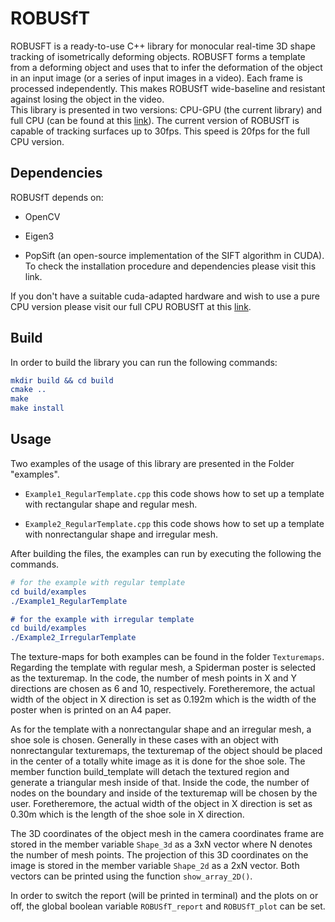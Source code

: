 # ROBUSfT

ROBUSFT is a ready-to-use C++ library for monocular real-time 3D shape tracking of isometrically deforming objects. 
ROBUSFT forms a template from a deforming object and uses that to infer the deformation of the object in an input image (or a series of input images in a video). Each frame is processed independently. This makes ROBUSfT wide-baseline and resistant against losing the object in the video.  
This library is presented in two versions: CPU-GPU (the current library) and full CPU (can be found at this [link](https://github.com/mrshetab/ROBUSfT_fullCPU)).
The current version of ROBUSfT is capable of tracking surfaces up to 30fps. This speed is 20fps for the full CPU version. 

## Dependencies

ROBUSfT depends on:

* OpenCV 

* Eigen3 

* PopSift (an open-source implementation of the SIFT algorithm in CUDA). To check the installation procedure and dependencies please visit this link. 

If you don't have a suitable cuda-adapted hardware and wish to use a pure CPU version please visit our full CPU ROBUSfT at this [link](https://github.com/mrshetab/ROBUSfT_fullCPU).  

## Build

In order to build the library you can run the following commands:

```cmake
mkdir build && cd build
cmake ..
make
make install
```
## Usage

Two examples of the usage of this library are presented in the Folder "examples". 

* `Example1_RegularTemplate.cpp` this code shows how to set up a template with rectangular shape and regular mesh.

* `Example2_RegularTemplate.cpp` this code shows how to set up a template with nonrectangular shape and irregular mesh.

After building the files, the examples can run by executing the following the commands.

```cmake
# for the example with regular template
cd build/examples
./Example1_RegularTemplate

# for the example with irregular template
cd build/examples
./Example2_IrregularTemplate
```

The texture-maps for both examples can be found in the folder `Texturemaps`. 
Regarding the template with regular mesh, a Spiderman poster is selected as the texturemap. In the code, the number of mesh points in X and Y directions are chosen as 6 and 10, respectively. Foretheremore, the actual width of the object in X direction is set as 0.192m which is the width of the poster when is printed on an A4 paper.

As for the template with a nonrectangular shape and an irregular mesh, a shoe sole is chosen. Generally in these cases with an object with nonrectangular texturemaps, the texturemap of the object should be placed in the center of a totally white image as it is done for the shoe sole. The member function build_template will detach the textured region and generate a triangular mesh inside of that. Inside the code, the number of nodes on the boundary and inside of the texturemap will be chosen by the user. Foretheremore, the actual width of the object in X direction is set as 0.30m which is the length of the shoe sole in X direction.

The 3D coordinates of the object mesh in the camera coordinates frame are stored in the member variable `Shape_3d` as a 3xN vector where N denotes the number of mesh points. The projection of this 3D coordinates on the image is stored in the member variable `Shape_2d` as a 2xN vector. Both vectors can be printed using the function `show_array_2D()`. 

In order to switch the report (will be printed in terminal) and the plots on or off, the global boolean variable `ROBUSfT_report` and `ROBUSfT_plot` can be set. 